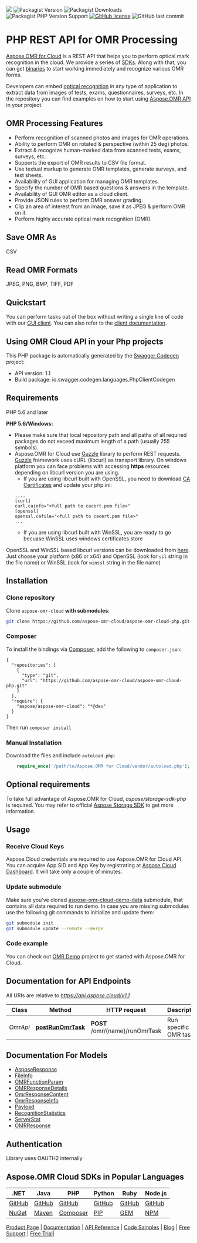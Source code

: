 ![](https://img.shields.io/badge/api-v3.0-lightgrey) ![Packagist Version](https://img.shields.io/packagist/v/aspose/aspose-omr-cloud) ![Packagist Downloads](https://img.shields.io/packagist/dt/aspose/aspose-omr-cloud) ![Packagist PHP Version Support](https://img.shields.io/packagist/php-v/aspose/aspose-omr-cloud) [![GitHub license](https://img.shields.io/github/license/aspose-omr-cloud/aspose-omr-cloud-php)](https://github.com/aspose-omr-cloud/aspose-omr-cloud-php/blob/master/LICENSE) ![GitHub last commit](https://img.shields.io/github/last-commit/Aspose-omr-Cloud/aspose-omr-cloud-php)

# PHP REST API for OMR Processing
[Aspose.OMR for Cloud](https://products.aspose.cloud/omr/) is a REST API that helps you to perform optical mark recognition in the cloud. We provide a series of [SDKs](https://github.com/aspose-omr-cloud). Along with that, you can get [binaries](https://github.com/aspose-omr-cloud/aspose-omr-cloud-dotnet/releases) to start working immediately and recognize various OMR forms.

Developers can embed [optical recognition](https://en.wikipedia.org/wiki/Optical_mark_recognition) in any type of application to extract data from images of tests, exams, questionnaires, surveys, etc. In the repository you can find examples on how to start using [Aspose.OMR API](https://docs.aspose.cloud/omr/omr-api-specification/) in your project.

## OMR Processing Features

- Perform recognition of scanned photos and images for OMR operations.
- Ability to perform OMR on rotated & perspective (within 25 deg) photos.
- Extract & recognize human-marked data from scanned tests, exams, surveys, etc.
- Supports the export of OMR results to CSV file format.
- Use textual markup to generate OMR templates, generate surveys, and test sheets.
- Availability of GUI application for managing OMR templates.
- Specify the number of OMR based questions & answers in the template.
- Availability of GUI OMR editor as a cloud client.
- Provide JSON rules to perform OMR answer grading.
- Clip an area of interest from an image, save it as JPEG & perform OMR on it.
- Perform highly accurate optical mark recognition (OMR).

## Save OMR As
CSV

## Read OMR Formats
JPEG, PNG, BMP, TIFF, PDF
## Quickstart

You can perform tasks out of the box without writing a single line of code with our [GUI client](https://github.com/aspose-omr-cloud/aspose-omr-cloud-dotnet/releases). You can also refer to the [client documentation](https://docs.aspose.cloud/omr/aspose-omr-client-application/).

## Using OMR Cloud API in your Php projects

This PHP package is automatically generated by the [Swagger Codegen](https://github.com/swagger-api/swagger-codegen) project:

- API version: 1.1
- Build package: io.swagger.codegen.languages.PhpClientCodegen

## Requirements

PHP 5.6 and later

**PHP 5.6/Windows:**
 - Please make sure that local repository path and all paths of all required packages do not exceed maximum length of a path (usually 255 symbols).
 - Aspose.OMR for Cloud use [Guzzle](http://guzzle3.readthedocs.io/getting-started/overview.html) library to perform REST requests. [Guzzle](http://guzzle3.readthedocs.io/getting-started/overview.html) framework uses cURL (libcurl) as transport library. On windows platform you can face problems with accessing **https** resources depending on libcurl version you are using.
   * If you are using libcurl built with OpenSSL, you need to download [CA Certificates](https://curl.haxx.se/docs/caextract.html) and update your php.ini:
   ```
   ....
   [curl]
   curl.cainfo="<full path to cacert.pem file>"
   [openssl]
   openssl.cafile="<full path to cacert.pem file>"
   ...
   ```
   * If you are using libcurl built with WinSSL, you are ready to go becuase WinSSL uses windows certificates store

OpenSSL and WinSSL based libcurl versions can be downloaded from [here](https://curl.haxx.se/gknw.net/7.40.0/). Just choose your platform (x86 or x64) and OpenSSL (look for `ssl` string in the file name) or WinSSL (look for `winssl` string in the file name)

## Installation



### Clone repository

Clone `aspose-omr-cloud` **with submodules**:
```sh
git clone https://github.com/aspose-omr-cloud/aspose-omr-cloud-php.git --recurse-submodules
```


### Composer

To install the bindings via [Composer](http://getcomposer.org/), add the following to `composer.json`:

```
{
  "repositories": [
    {
      "type": "git",
      "url": "https://github.com/aspose-omr-cloud/aspose-omr-cloud-php.git"
    }
  ],
  "require": {
    "aspose/aspose-omr-cloud": "*@dev"
  }
}
```

Then run `composer install`

### Manual Installation

Download the files and include `autoload.php`:

```php
    require_once('/path/to/Aspose.OMR for Cloud/vendor/autoload.php');
```

## Optional requirements

To take full advantage of Aspose.OMR for Cloud, _aspose/storage-sdk-php_ is required. You may refer to official [Aspose Storage SDK](https://github.com/aspose-storage-cloud/aspose-storage-cloud-php) to get more information.

## Usage

### Receive Cloud Keys
Aspose.Cloud credentials are required to use Aspose.OMR for Cloud API. You can acquire App SID and App Key by registrating at [Aspose Cloud Dashboard](https://dashboard.aspose.cloud). It will take only a couple of minutes.


### Update submodule
Make sure you've cloned [aspose-omr-cloud-demo-data](https://github.com/aspose-omr-cloud/aspose-omr-cloud-demo-data) submodule, that contains all data required to run demo.
In case you are missing submodules use the following git commands to initialize and update them:
```sh
git submodule init
git submodule update --remote --merge
```


### Code example
You can check out [OMR Demo](demo) project to get started with Aspose.OMR for Cloud.

## Documentation for API Endpoints

All URIs are relative to *https://api.aspose.cloud/v1.1*

Class | Method | HTTP request | Description
------------ | ------------- | ------------- | -------------
*OmrApi* | [**postRunOmrTask**](docs/Api/OmrApi.md#postrunomrtask) | **POST** /omr/{name}/runOmrTask | Run specific OMR task


## Documentation For Models

 - [AsposeResponse](docs/Model/AsposeResponse.md)
 - [FileInfo](docs/Model/FileInfo.md)
 - [OMRFunctionParam](docs/Model/OMRFunctionParam.md)
 - [OMRResponseDetails](docs/Model/OMRResponseDetails.md)
 - [OmrResponseContent](docs/Model/OmrResponseContent.md)
 - [OmrResponseInfo](docs/Model/OmrResponseInfo.md)
 - [Payload](docs/Model/Payload.md)
 - [RecognitionStatistics](docs/Model/RecognitionStatistics.md)
 - [ServerStat](docs/Model/ServerStat.md)
 - [OMRResponse](docs/Model/OMRResponse.md)


## Authentication

Library uses OAUTH2 internally

## Aspose.OMR Cloud SDKs in Popular Languages

| .NET | Java | PHP | Python | Ruby | Node.js |
|---|---|---|---|---|---|
| [GitHub](https://github.com/aspose-omr-cloud/aspose-omr-cloud-dotnet) | [GitHub](https://github.com/aspose-omr-cloud/aspose-omr-cloud-java) | [GitHub](https://github.com/aspose-omr-cloud/aspose-omr-cloud-php) | [GitHub](https://github.com/aspose-omr-cloud/aspose-omr-cloud-python) | [GitHub](https://github.com/aspose-omr-cloud/aspose-omr-cloud-ruby)  | [GitHub](https://github.com/aspose-omr-cloud/aspose-omr-cloud-node) |
| [NuGet](https://www.nuget.org/packages/Aspose.omr-Cloud/) | [Maven](https://repository.aspose.cloud/webapp/#/artifacts/browse/tree/General/repo/com/aspose/aspose-omr-cloud) | [Composer](https://packagist.org/packages/aspose/aspose-omr-cloud) | [PIP](https://pypi.org/project/aspose.omr-cloud/) | [GEM](https://rubygems.org/gems/aspose_omr_cloud)  | [NPM](https://www.npmjs.com/package/aspose-omr-cloud) |

[Product Page](https://products.aspose.cloud/omr/php) | [Documentation](https://docs.aspose.cloud/display/omrcloud/Home) | [API Reference](https://apireference.aspose.cloud/omr/) | [Code Samples](https://github.com/aspose-omr-cloud/aspose-omr-cloud-php) | [Blog](https://blog.aspose.cloud/category/omr/) | [Free Support](https://forum.aspose.cloud/c/omr) | [Free Trial](https://dashboard.aspose.cloud/#/apps)|
